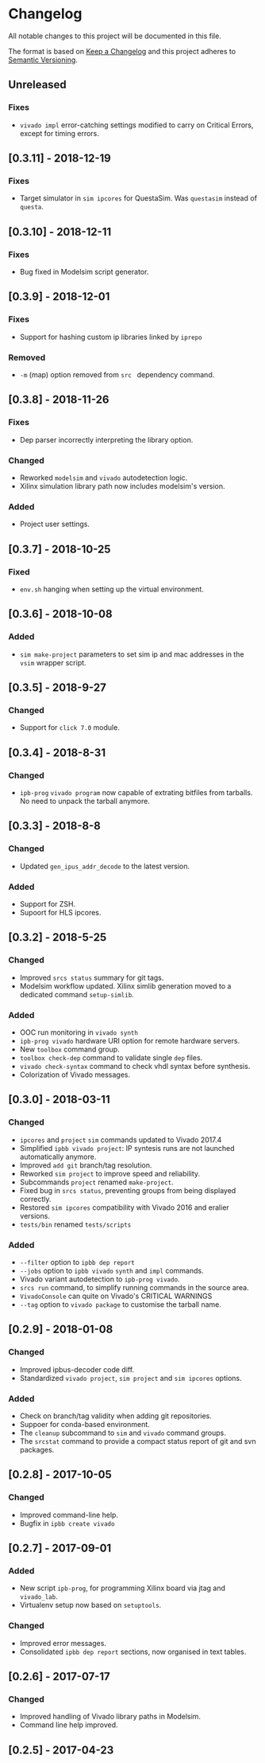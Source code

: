 # Changelog
All notable changes to this project will be documented in this file.

The format is based on [Keep a Changelog](http://keepachangelog.com/en/1.0.0/)
and this project adheres to [Semantic Versioning](http://semver.org/spec/v2.0.0.html).

## Unreleased
### Fixes
- `vivado impl` error-catching settings modified to carry on Critical Errors, except for timing errors.

## [0.3.11] - 2018-12-19
### Fixes
- Target simulator in `sim ipcores` for QuestaSim. Was `questasim` instead of `questa`.

## [0.3.10] - 2018-12-11
### Fixes
- Bug fixed in Modelsim script generator.

## [0.3.9] - 2018-12-01
### Fixes
- Support for hashing custom ip libraries linked by `iprepo` 

### Removed
- `-m` (map) option removed from `src ` dependency command.

## [0.3.8] - 2018-11-26
### Fixes
- Dep parser incorrectly interpreting the library option.

### Changed
- Reworked `modelsim` and `vivado` autodetection logic.
- Xilinx simulation library path now includes modelsim's version.

### Added
- Project user settings.

## [0.3.7] - 2018-10-25
### Fixed
- `env.sh` hanging when setting up the virtual environment.

## [0.3.6] - 2018-10-08
### Added
- `sim make-project` parameters to set sim ip and mac addresses in the `vsim` wrapper script.

## [0.3.5] - 2018-9-27
### Changed
- Support for `click 7.0` module.

## [0.3.4] - 2018-8-31
### Changed
- `ipb-prog` `vivado program` now capable of extrating bitfiles from tarballs. No need to unpack the tarball anymore.

## [0.3.3] - 2018-8-8
### Changed
- Updated `gen_ipus_addr_decode` to the latest version.

### Added
- Support for ZSH.
- Supoort for HLS ipcores.

## [0.3.2] - 2018-5-25
### Changed
- Improved `srcs status` summary for git tags.
- Modelsim workflow updated. Xilinx simlib generation moved to a dedicated command `setup-simlib`.

### Added
- OOC run monitoring in `vivado synth`
- `ipb-prog vivado` hardware URI option for remote hardware servers.
- New `toolbox` command group.
- `toolbox check-dep` command to validate single `dep` files.
- `vivado check-syntax` command to check vhdl syntax before synthesis.
- Colorization of Vivado messages.

## [0.3.0] - 2018-03-11
### Changed
- `ipcores` and `project` `sim` commands updated to Vivado 2017.4
- Simplified `ipbb vivado project`: IP syntesis runs are not launched automatically anymore.
- Improved `add git` branch/tag resolution.
- Reworked `sim project` to improve speed and reliability.
- Subcommands `project` renamed `make-project`.
- Fixed bug in `srcs status`, preventing groups from being displayed correctly.
- Restored `sim ipcores` compatibility with Vivado 2016 and eralier versions.
- `tests/bin` renamed `tests/scripts`

### Added
- `--filter` option to `ipbb dep report`
- `--jobs` option to `ipbb vivado` `synth` and `impl` commands.
- Vivado variant autodetection to `ipb-prog vivado`.
- `srcs run` command, to simplify running commands in the source area.
- `VivadoConsole` can quite on Vivado's CRITICAL WARNINGS
- `--tag` option to `vivado package` to customise the tarball name.

## [0.2.9] - 2018-01-08
### Changed
- Improved ipbus-decoder code diff.
- Standardized `vivado project`, `sim project` and `sim ipcores` options.

### Added
- Check on branch/tag validity when adding git repositories.
- Suppoer for conda-based environment.
- The `cleanup` subcommand to `sim` and `vivado` command groups.
- The `srcstat` command to provide a compact status report of git and svn packages.

## [0.2.8] - 2017-10-05
### Changed
- Improved command-line help.
- Bugfix in `ipbb create vivado`
 
## [0.2.7] - 2017-09-01
### Added
- New script `ipb-prog`, for programming Xilinx board via jtag and `vivado_lab`.
- Virtualenv setup now based on `setuptools`.

### Changed
- Improved error messages.
- Consolidated `ipbb dep report` sections, now organised in text tables.

## [0.2.6] - 2017-07-17

### Changed
- Improved handling of Vivado library paths in Modelsim.
- Command line help improved. 

## [0.2.5] - 2017-04-23
